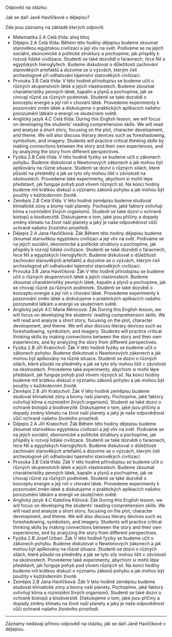 Odpověz na otázku:

Jak se daří Janě Havlíčkové v dějepisu?

Zde jsou záznamy na základě kterých odpovíš:
-  Matematika 2.A Celá třída: ahoj bhoj
-  Dějepis 2.A Celá třída: Během této hodiny dějepisu budeme zkoumat starověkou egyptskou civilizaci a její vliv na svět. Podíváme se na jejich sociální, ekonomické a politické struktury a pochopíme, jak přispěly k rozvoji lidské civilizace. Studenti se také dozvědí o faraonech, řece Nil a egyptských hieroglyfech. Budeme diskutovat o důležitosti zachování starověkých artefaktů a dozvíme se o výzvách, kterým čelí archeologové při odhalování tajemství starověkých civilizací.
-  Prvouka 3.B Celá třída: V této hodině přírodopisu se budeme učit o různých skupenstvích látek a jejich vlastnostech. Budeme zkoumat charakteristiky pevných látek, kapalin a plynů a pochopíme, jak se chovají různě za různých podmínek. Studenti se také dozvědí o konceptu energie a její roli v chování látek. Provedeme experimenty k pozorování změn látek a diskutujeme o praktických aplikacích našeho porozumění látkám a energii ve skutečném světě.
-  Anglický jazyk 4.C Celá třída: During this English lesson, we will focus on developing the students’ reading comprehension skills. We will read and analyze a short story, focusing on the plot, character development, and theme. We will also discuss literary devices such as foreshadowing, symbolism, and imagery. Students will practice critical thinking skills by making connections between the story and their own experiences, and by analyzing the story from different perspectives.
-  Fyzika 2.B Celá třída: V této hodině fyziky se budeme učit o zákonech pohybu. Budeme diskutovat o Newtonových zákonech a jak mohou být aplikovány na různé situace. Studenti se dozví o různých silách, které působí na předměty a jak se tyto síly mohou lišit v závislosti na okolnostech. Provedeme také experimenty, abychom si mohli lépe představit, jak funguje pohyb pod vlivem různých sil. Na konci hodiny budeme mít krátkou diskuzi o významu zákonů pohybu a jak mohou být použity v každodenním životě.
-  Zeměpis 2.B Celá třída: V této hodině zeměpisu budeme studovat klimatické zóny a biomy naší planety. Pochopíme, jaké faktory ovlivňují klima a rozmístění živých organismů. Studenti se také dozví o ochraně biotopů a biodiverzitě. Diskutujeme o tom, jaké jsou příčiny a dopady změny klimatu na život naší planety a jaký je naše odpovědnost vůči ochraně našeho životního prostředí.
-  Dějepis 2.A Jana Havlíčková: Žák Během této hodiny dějepisu budeme zkoumat starověkou egyptskou civilizaci a její vliv na svět. Podíváme se na jejich sociální, ekonomické a politické struktury a pochopíme, jak přispěly k rozvoji lidské civilizace. Studenti se také dozvědí o faraonech, řece Nil a egyptských hieroglyfech. Budeme diskutovat o důležitosti zachování starověkých artefaktů a dozvíme se o výzvách, kterým čelí archeologové při odhalování tajemství starověkých civilizací.
-  Prvouka 3.B Jana Havlíčková: Žák V této hodině přírodopisu se budeme učit o různých skupenstvích látek a jejich vlastnostech. Budeme zkoumat charakteristiky pevných látek, kapalin a plynů a pochopíme, jak se chovají různě za různých podmínek. Studenti se také dozvědí o konceptu energie a její roli v chování látek. Provedeme experimenty k pozorování změn látek a diskutujeme o praktických aplikacích našeho porozumění látkám a energii ve skutečném světě.
-  Anglický jazyk 4.C Marie Němcová: Žák During this English lesson, we will focus on developing the students’ reading comprehension skills. We will read and analyze a short story, focusing on the plot, character development, and theme. We will also discuss literary devices such as foreshadowing, symbolism, and imagery. Students will practice critical thinking skills by making connections between the story and their own experiences, and by analyzing the story from different perspectives.
-  Fyzika 2.B Jiří Kratochvíl: Žák V této hodině fyziky se budeme učit o zákonech pohybu. Budeme diskutovat o Newtonových zákonech a jak mohou být aplikovány na různé situace. Studenti se dozví o různých silách, které působí na předměty a jak se tyto síly mohou lišit v závislosti na okolnostech. Provedeme také experimenty, abychom si mohli lépe představit, jak funguje pohyb pod vlivem různých sil. Na konci hodiny budeme mít krátkou diskuzi o významu zákonů pohybu a jak mohou být použity v každodenním životě.
-  Zeměpis 2.B Jiří Kratochvíl: Žák V této hodině zeměpisu budeme studovat klimatické zóny a biomy naší planety. Pochopíme, jaké faktory ovlivňují klima a rozmístění živých organismů. Studenti se také dozví o ochraně biotopů a biodiverzitě. Diskutujeme o tom, jaké jsou příčiny a dopady změny klimatu na život naší planety a jaký je naše odpovědnost vůči ochraně našeho životního prostředí.
-  Dějepis 2.A Jiří Kratochvíl: Žák Během této hodiny dějepisu budeme zkoumat starověkou egyptskou civilizaci a její vliv na svět. Podíváme se na jejich sociální, ekonomické a politické struktury a pochopíme, jak přispěly k rozvoji lidské civilizace. Studenti se také dozvědí o faraonech, řece Nil a egyptských hieroglyfech. Budeme diskutovat o důležitosti zachování starověkých artefaktů a dozvíme se o výzvách, kterým čelí archeologové při odhalování tajemství starověkých civilizací.
-  Prvouka 3.B Celá třída: Žák V této hodině přírodopisu se budeme učit o různých skupenstvích látek a jejich vlastnostech. Budeme zkoumat charakteristiky pevných látek, kapalin a plynů a pochopíme, jak se chovají různě za různých podmínek. Studenti se také dozvědí o konceptu energie a její roli v chování látek. Provedeme experimenty k pozorování změn látek a diskutujeme o praktických aplikacích našeho porozumění látkám a energii ve skutečném světě.
-  Anglický jazyk 4.C Kateřina Kšírová: Žák During this English lesson, we will focus on developing the students’ reading comprehension skills. We will read and analyze a short story, focusing on the plot, character development, and theme. We will also discuss literary devices such as foreshadowing, symbolism, and imagery. Students will practice critical thinking skills by making connections between the story and their own experiences, and by analyzing the story from different perspectives.
-  Fyzika 2.B Josef Urban: Žák V této hodině fyziky se budeme učit o zákonech pohybu. Budeme diskutovat o Newtonových zákonech a jak mohou být aplikovány na různé situace. Studenti se dozví o různých silách, které působí na předměty a jak se tyto síly mohou lišit v závislosti na okolnostech. Provedeme také experimenty, abychom si mohli lépe představit, jak funguje pohyb pod vlivem různých sil. Na konci hodiny budeme mít krátkou diskuzi o významu zákonů pohybu a jak mohou být použity v každodenním životě.
-  Zeměpis 2.B Jana Havlíčková: Žák V této hodině zeměpisu budeme studovat klimatické zóny a biomy naší planety. Pochopíme, jaké faktory ovlivňují klima a rozmístění živých organismů. Studenti se také dozví o ochraně biotopů a biodiverzitě. Diskutujeme o tom, jaké jsou příčiny a dopady změny klimatu na život naší planety a jaký je naše odpovědnost vůči ochraně našeho životního prostředí.

---

<!-- chatcmpl-7Dx2er6vW1q6eZp5cuUx8q4FLzq0S -->

Záznamy nedávají přímou odpověď na otázku, jak se daří Janě Havlíčkové v dějepisu.